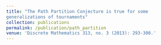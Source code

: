 ```yaml
---
title: "The Path Partition Conjecture is true for some
generalizations of tournaments"
collection: publications
permalink: /publication/path_partition
venue: 'Discrete Mathematics 313, no. 3 (2013): 293-300.'
---
```





